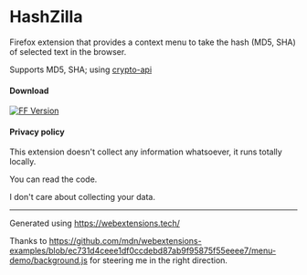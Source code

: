 # HashZilla
Firefox extension that provides a context menu to take the hash (MD5, SHA) of selected text in the browser.

Supports MD5, SHA; using [crypto-api](https://github.com/nf404/crypto-api)

#### Download
[![FF Version](https://img.shields.io/amo/v/hashzilla.svg)](https://addons.mozilla.org/addon/hashzilla/)

#### Privacy policy

This extension doesn't collect any information whatsoever, it runs totally locally.

You can read the code.

I don't care about collecting your data.

----

Generated using https://webextensions.tech/

Thanks to https://github.com/mdn/webextensions-examples/blob/ec731d4ceee1df0ccdebd87ab9f95875f55eeee7/menu-demo/background.js
for steering me in the right direction.
